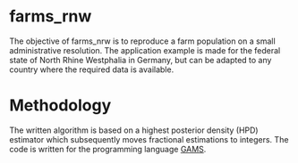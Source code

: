 # farms_rnw
The objective of farms_nrw is to reproduce a farm population on a small administrative resolution. The application example is made for the federal state of North Rhine Westphalia in Germany, but can be adapted to any country where the required data is available. 

# Methodology
The written algorithm is based on a highest posterior density (HPD) estimator which subsequently moves fractional estimations to integers. The code is written for the programming language [GAMS](https://www.gams.com/). 

